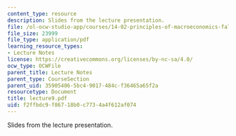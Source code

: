```yaml
---
content_type: resource
description: Slides from the lecture presentation.
file: /ol-ocw-studio-app/courses/14-02-principles-of-macroeconomics-fall-2004/f2ffbdc9f86718b0c7734a4f612af074_lecture9.pdf
file_size: 23999
file_type: application/pdf
learning_resource_types:
- Lecture Notes
license: https://creativecommons.org/licenses/by-nc-sa/4.0/
ocw_type: OCWFile
parent_title: Lecture Notes
parent_type: CourseSection
parent_uid: 35905406-5bc4-9017-484c-f36465a65f2a
resourcetype: Document
title: lecture9.pdf
uid: f2ffbdc9-f867-18b0-c773-4a4f612af074
---
```

Slides from the lecture presentation.